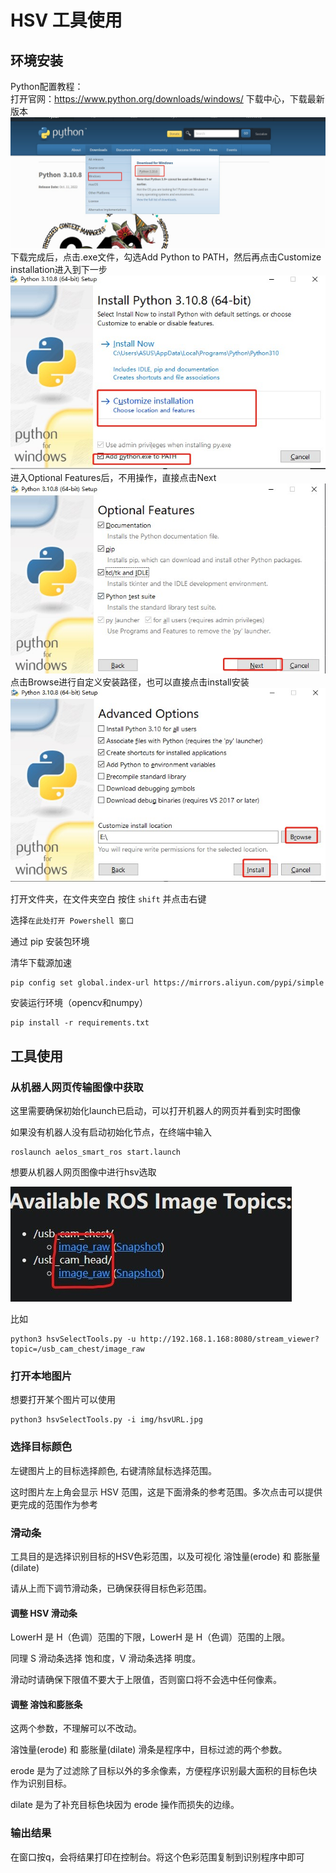 # HSV 工具使用

## 环境安装

Python配置教程：  
打开官网：https://www.python.org/downloads/windows/ 下载中心，下载最新版本  
![图片](./img/3.jpg)  
下载完成后，点击.exe文件，勾选Add Python to PATH，然后再点击Customize installation进入到下一步  
![图片](./img/4.jpg)  
进入Optional Features后，不用操作，直接点击Next  
![图片](./img/5.jpg)   
点击Browse进行自定义安装路径，也可以直接点击install安装  
![图片](./img/6.jpg)

打开文件夹，在文件夹空白 按住 `shift` 并点击右键

选择`在此处打开 Powershell 窗口`

通过 pip 安装包环境

清华下载源加速

```shell
pip config set global.index-url https://mirrors.aliyun.com/pypi/simple
```

安装运行环境（opencv和numpy）

```shell
pip install -r requirements.txt
```

## 工具使用

### 从机器人网页传输图像中获取

这里需要确保初始化launch已启动，可以打开机器人的网页并看到实时图像

如果没有机器人没有启动初始化节点，在终端中输入
```shell
roslaunch aelos_smart_ros start.launch
```

想要从机器人网页图像中进行hsv选取

![从hsv选择图片](img/hsvURL.jpg)

比如
```shell
python3 hsvSelectTools.py -u http://192.168.1.168:8080/stream_viewer?topic=/usb_cam_chest/image_raw
```

### 打开本地图片

想要打开某个图片可以使用
```shell
python3 hsvSelectTools.py -i img/hsvURL.jpg
```

### 选择目标颜色

左键图片上的目标选择颜色, 右键清除鼠标选择范围。

这时图片左上角会显示 HSV 范围，这是下面滑条的参考范围。多次点击可以提供更完成的范围作为参考

### 滑动条

工具目的是选择识别目标的HSV色彩范围，以及可视化 溶蚀量(erode) 和 膨胀量(dilate)

请从上而下调节滑动条，已确保获得目标色彩范围。

#### 调整 HSV 滑动条

LowerH 是 H（色调）范围的下限，LowerH 是 H（色调）范围的上限。

同理 S 滑动条选择  饱和度，V 滑动条选择 明度。

滑动时请确保下限值不要大于上限值，否则窗口将不会选中任何像素。

#### 调整 溶蚀和膨胀条

这两个参数，不理解可以不改动。

溶蚀量(erode) 和 膨胀量(dilate) 滑条是程序中，目标过滤的两个参数。

erode 是为了过滤除了目标以外的多余像素，方便程序识别最大面积的目标色块作为识别目标。

dilate 是为了补充目标色块因为 erode 操作而损失的边缘。

### 输出结果

在窗口按q，会将结果打印在控制台。将这个色彩范围复制到识别程序中即可
